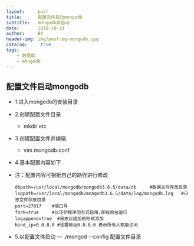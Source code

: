 ```yaml
---
layout:     post
title:      配置文件启动mongodb
subtitle:   mongodb自启动
date:       2018-10-13
author:     BY
header-img: img/post-bg-mongodb.jpg
catalog: 	 true
tags:
    - 数据库
    - mongodb
---
```



## 配置文件启动mongodb
- 1.进入mongodb的安装目录

- 2.创建配置文件目录
  - mkdir etc

- 3.创建配置文件并编辑
  - vim mongodb.conf

- 4.基本配置内容如下

- 注：配置内容可根据自己的路径进行修改

  ~~~
  dbpath=/usr/local/mongodb/mongodb3.6.5/data/db     #数据文件存放目录
  logpath=/usr/local/mongodb/mongodb3.6.5/data/log/mongodb.log   #日志文件存放目录   
  port=27017   	#端口号
  fork=true    	#以守护程序的方式启用,即在后台运行
  logappend=true  #日志以追加的形式添加
  bind_ip=0.0.0.0 #设置地址0.0.0.0 表示所有人都能访问
  ~~~

- 5.以配置文件启动
  — ./mongod --config  配置文件目录

